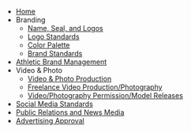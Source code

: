 - [Home](/)
- Branding
	- [Name, Seal, and Logos](/name-seal-logos.md)
	- [Logo Standards](/logo-standards.md)
	- [Color Palette](/color-palette.md)
	- [Brand Standards](/brand-standards.md)
- [Athletic Brand Management](/athletic-brand-management.md)
- Video & Photo
	- [Video & Photo Production](/video-photo-production.md)
	- [Freelance Video Production/Photography](/freelance-video-production-photography.md)
	- [Video/Photography Permission/Model Releases](/video-photography-permission-model-releases.md)
- [Social Media Standards](/social-media-standards.md)
- [Public Relations and News Media](/public-relations-and-news-media.md)
- [Advertising Approval](/advertising-approval.md)
